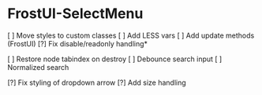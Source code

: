 # FrostUI-SelectMenu

[ ] Move styles to custom classes
[ ] Add LESS vars
[ ] Add update methods (FrostUI)
[?] Fix disable/readonly handling*

[ ] Restore node tabindex on destroy
[ ] Debounce search input
[ ] Normalized search

[?] Fix styling of dropdown arrow
[?] Add size handling